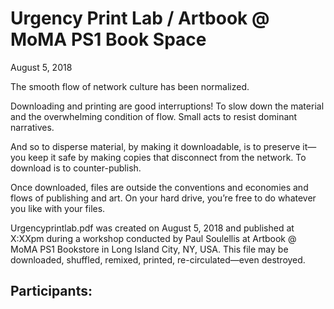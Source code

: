 # Urgency Print Lab / Artbook @ MoMA PS1 Book Space 
August 5, 2018

The smooth flow of network culture has been normalized.

Downloading and printing are good interruptions! To slow down the material and the overwhelming condition of flow. Small acts to resist dominant narratives.

And so to disperse material, by making it downloadable, is to preserve it—you keep it safe by making copies that disconnect from the network. To download is to counter-publish.

Once downloaded, files are outside the conventions and economies and flows of publishing and art. On your hard drive, you’re free to do whatever you like with your files. 

Urgencyprintlab.pdf was created on August 5, 2018 and published at X:XXpm during a workshop conducted by Paul Soulellis at Artbook @ MoMA PS1 Bookstore in Long Island City, NY, USA. This file may be downloaded, shuffled, remixed, printed, re-circulated—even destroyed. 

## Participants:
